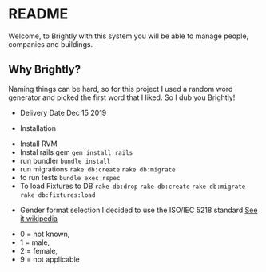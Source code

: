 # README

Welcome, to Brightly with this system you will be able to manage people, companies and buildings.


## Why Brightly?

Naming things can be hard, so for this project I used a random word generator and picked the 
first word that I liked. So I dub you Brightly!

* Delivery Date
  Dec 15 2019

* Installation
- Install RVM
- Instal rails gem 
`gem install rails`
- run bundler
`bundle install`
- run migrations
`rake db:create`
`rake db:migrate`
- to run tests
`bundle exec rspec`
- To load Fixtures to DB
`rake db:drop`
`rake db:create`
`rake db:migrate`
`rake db:fixtures:load`

* Gender format selection
I decided to use the ISO/IEC 5218 standard [See it wikipedia](https://en.wikipedia.org/wiki/ISO/IEC_5218)
- 0 = not known,
- 1 = male,
- 2 = female,
- 9 = not applicable